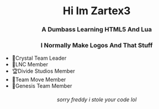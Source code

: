 <h1 align="center">Hi Im Zartex3</h1>
<h3 align="center">A Dumbass Learning HTML5 And Lua</h3>

<h3 align="center">I Normally Make Logos And That Stuff</h3>

- 💎Crystal Team Leader
- 🤠LNC Member
- 🏆Divide Studios Member
- 🌴Team Move Member
- 💠Genesis Team Member

<h6 align="center">sorry freddy i stole your code lol</h6>

<!--
**Zartex3/zartex3** is a ✨ _special_ ✨ repository because its `README.md` (this file) appears on your GitHub profile.

Here are some ideas to get you started:

- 🔭 I’m currently working on ...
- 🌱 I’m currently learning ...
- 👯 I’m looking to collaborate on ...
- 🤔 I’m looking for help with ...
- 💬 Ask me about ...
- 📫 How to reach me: ...
- 😄 Pronouns: ...
- ⚡ Fun fact: ...
-->

